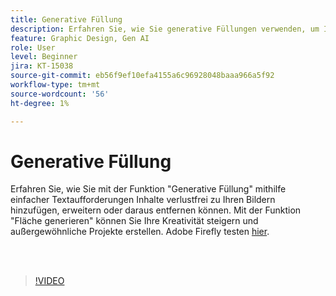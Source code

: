 ```yaml
---
title: Generative Füllung
description: Erfahren Sie, wie Sie generative Füllungen verwenden, um Inhalte zu Ihren Bildern hinzuzufügen, zu erweitern oder aus ihnen zu entfernen
feature: Graphic Design, Gen AI
role: User
level: Beginner
jira: KT-15038
source-git-commit: eb56f9ef10efa4155a6c96928048baaa966a5f92
workflow-type: tm+mt
source-wordcount: '56'
ht-degree: 1%

---
```


# Generative Füllung

Erfahren Sie, wie Sie mit der Funktion &quot;Generative Füllung&quot; mithilfe einfacher Textaufforderungen Inhalte verlustfrei zu Ihren Bildern hinzufügen, erweitern oder daraus entfernen können. Mit der Funktion &quot;Fläche generieren&quot; können Sie Ihre Kreativität steigern und außergewöhnliche Projekte erstellen. Adobe Firefly testen [hier](https://firefly.adobe.com/).

<br> 

>[!VIDEO](https://video.tv.adobe.com/v/3427609?quality=12&learn=on&hidetitle=true)

